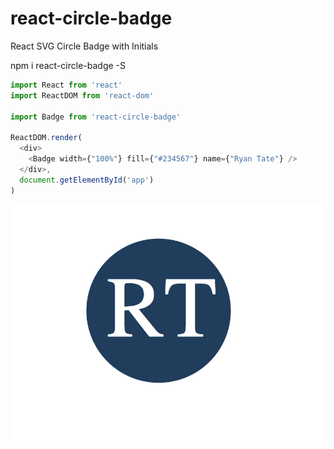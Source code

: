 # react-circle-badge
React SVG Circle Badge with Initials


npm i react-circle-badge -S

```js
import React from 'react'
import ReactDOM from 'react-dom'

import Badge from 'react-circle-badge'

ReactDOM.render(
  <div>
    <Badge width={"100%"} fill={"#234567"} name={"Ryan Tate"} />
  </div>,
  document.getElementById('app')
)

```


![preview](https://raw.githubusercontent.com/Ryanmtate/react-circle-badge/master/preview.png)
